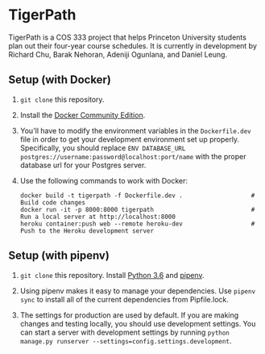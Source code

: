 # TigerPath

TigerPath is a COS 333 project that helps Princeton University students plan out their four-year course schedules. It is currently in development by Richard Chu, Barak Nehoran, Adeniji Ogunlana, and Daniel Leung.

## Setup (with Docker)

1. `git clone` this repository.

2. Install the [Docker Community Edition](https://www.docker.com/community-edition).

3. You'll have to modify the environment variables in the `Dockerfile.dev` file in order to get your development environment set up properly. Specifically, you should replace `ENV DATABASE_URL postgres://username:password@localhost:port/name` with the proper database url for your Postgres server.

3. Use the following commands to work with Docker:
    ```
    docker build -t tigerpath -f Dockerfile.dev .                   # Build code changes
    docker run -it -p 8000:8000 tigerpath                           # Run a local server at http://localhost:8000
    heroku container:push web --remote heroku-dev                   # Push to the Heroku development server
    ```

## Setup (with pipenv)

1. `git clone` this repository. Install [Python 3.6](https://www.python.org) and [pipenv](https://docs.pipenv.org).

2. Using pipenv makes it easy to manage your dependencies. Use `pipenv sync` to install all of the current dependencies from Pipfile.lock.

3. The settings for production are used by default. If you are making changes and testing locally, you should use development settings. You can start a server with development settings by running `python manage.py runserver --settings=config.settings.development`.
